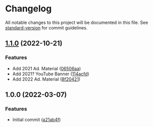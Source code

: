 # Changelog

All notable changes to this project will be documented in this file. See [standard-version](https://github.com/conventional-changelog/standard-version) for commit guidelines.

## [1.1.0](https://github.com/NetherGamesMC/media-kit/compare/v1.0.0...v1.1.0) (2022-10-21)


### Features

* Add 2021 Ad. Material ([06506aa](https://github.com/NetherGamesMC/media-kit/commit/06506aa92ac979c7bb0a7d48a9ea67f03fe30fdb))
* Add 2021? YouTube Banner ([114acfd](https://github.com/NetherGamesMC/media-kit/commit/114acfdcec050e1324901f2781c64a560375b941))
* Add 2022 Ad. Material ([8f20421](https://github.com/NetherGamesMC/media-kit/commit/8f2042160ade2932acc9d82a5e94fcaeab0a5c6c))

## 1.0.0 (2022-03-07)


### Features

* Initial commit ([a21ab4f](https://github.com/NetherGamesMC/media-kit/commit/a21ab4f8f86905860f24fed4be32a0e34ddde7c4))
